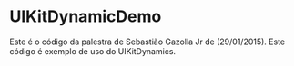 # UIKitDynamicDemo
Este é o código da palestra de Sebastião Gazolla Jr de (29/01/2015). Este código é exemplo de uso do UIKitDynamics.

